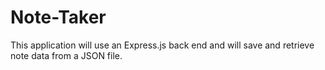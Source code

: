 # Note-Taker

This application will use an Express.js back end and will save and retrieve note data from a JSON file.
